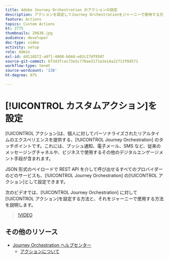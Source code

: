 ```yaml
---
title: Adobe Journey Orchestration のアクションの設定
description: アクションを設定してJourney Orchestrationをジャーニーで使用する方法を説明します。
feature: Actions
topics: Custom Actions
kt: 2775
thumbnails: 29638.jpg
audience: developer
doc-type: video
activity: setup
role: Admin
exl-id: dd116572-a9f1-4608-b04d-e02c17df9587
source-git-commit: 6f3d3fcac73e5c770ae3171e2e14a22713f0d571
workflow-type: tm+mt
source-wordcount: '138'
ht-degree: 87%

---
```


# [!UICONTROL カスタムアクション]を設定

[!UICONTROL アクション]は、個人に対してパーソナライズされたリアルタイムのエクスペリエンスを提供する、[!UICONTROL Journey Orchestration] のタッチポイントです。これには、プッシュ通知、電子メール、SMS など、従来のメッセージングチャネルや、ビジネスで使用するその他のデジタルエンゲージメント手段が含まれます。

JSON 形式のペイロードで REST API を介して呼び出せるすべてのプロバイダーのどのサービスも、[!UICONTROL Journey Orchestration] の[!UICONTROL アクション]として設定できます。

次のビデオでは、[!UICONTROL Journey Orchestration] に対して[!UICONTROL アクション]を設定する方法と、それをジャーニーで使用する方法を説明します。

>[!VIDEO](https://video.tv.adobe.com/v/29638?quality=12)

## その他のリソース

* [Journey Orchestration ヘルプセンター](https://docs.adobe.com/content/help/ja/journeys/using/journey-orchestration-home.html)
   * [アクションについて](https://docs.adobe.com/content/help/ja-JP/journeys/using/action-journeys/action.html)
